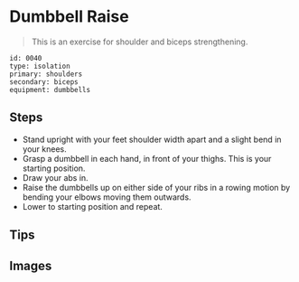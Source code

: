 # Dumbbell Raise
> This is an exercise for shoulder and biceps strengthening.

``` 
id: 0040 
type: isolation 
primary: shoulders 
secondary: biceps 
equipment: dumbbells 
``` 

## Steps

 - Stand upright with your feet shoulder width apart and a slight bend in your knees.
 - Grasp a dumbbell in each hand, in front of your thighs. This is your starting position.
 - Draw your abs in.
 - Raise the dumbbells up on either side of your ribs in a rowing motion by bending your elbows moving them outwards.
 - Lower to starting position and repeat.

## Tips


## Images


